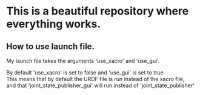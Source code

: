 <h1>This is a beautiful repository where everything works.</h1>

<h2>How to use launch file.</h2>

<p>My launch file takes the arguments 'use_xacro' and 'use_gui'.</p>

<p>By default 'use_xacro' is set to false and 'use_gui' is set to true.<br>
This means that by default the URDF file is run instead of the xacro file,<br>
and that 'joint_state_publisher_gui' will run instead of 'joint_state_publisher'</p>